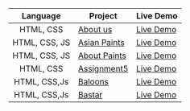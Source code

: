 
|  Language  | Project                                                                                                                     | Live Demo                                                                         |
| :-: | --------------------------------------------------------------------------------------------------------------------------- | --------------------------------------------------------------------------------- |
| HTML, CSS | [About us](https://github.com/kishandewangan1800/Frontend/tree/master/HtmlCssAndJs/About%20me)                             | [Live Demo](https://kishandewangan1800.github.io/Frontend/HtmlCssAndJs/About%20me/index.html)               |
| HTML, CSS, JS | [Asian Paints](https://github.com/kishandewangan1800/Frontend/tree/master/HtmlCssAndJs/Asian)                             | [Live Demo](https://kishandewangan1800.github.io/Frontend/HtmlCssAndJs/Asian/index.html)               |
| HTML, CSS, JS | [About Paints](https://github.com/kishandewangan1800/Frontend/tree/master/HtmlCssAndJs/Asian%20Paints)                             | [Live Demo](https://kishandewangan1800.github.io/Frontend/HtmlCssAndJs/Asian%20Paints/index.html)               |
| HTML, CSS | [Assignment5](https://github.com/kishandewangan1800/Frontend/tree/master/HtmlCssAndJs/Assignment5)                             | [Live Demo](https://kishandewangan1800.github.io/Frontend/HtmlCssAndJs/Assignment5/index.html)               |
| HTML, CSS,Js | [Baloons](https://github.com/kishandewangan1800/Frontend/tree/master/HtmlCssAndJs/Baloons)                             | [Live Demo](https://kishandewangan1800.github.io/Frontend/HtmlCssAndJs/Baloons/index.html)               |
| HTML, CSS,Js | [Bastar](https://github.com/kishandewangan1800/Frontend/tree/master/HtmlCssAndJs/Bastar)                             | [Live Demo](https://kishandewangan1800.github.io/Frontend/HtmlCssAndJs/Bastar/index.html)               |